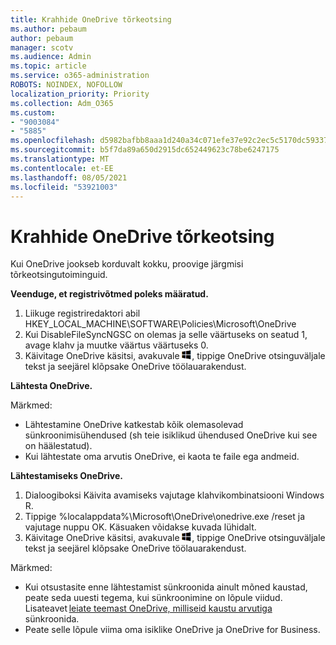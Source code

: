 ```yaml
---
title: Krahhide OneDrive tõrkeotsing
ms.author: pebaum
author: pebaum
manager: scotv
ms.audience: Admin
ms.topic: article
ms.service: o365-administration
ROBOTS: NOINDEX, NOFOLLOW
localization_priority: Priority
ms.collection: Adm_O365
ms.custom:
- "9003084"
- "5885"
ms.openlocfilehash: d5982bafbb8aaa1d240a34c071efe37e92c2ec5c5170dc59337df9a5435e22e1
ms.sourcegitcommit: b5f7da89a650d2915dc652449623c78be6247175
ms.translationtype: MT
ms.contentlocale: et-EE
ms.lasthandoff: 08/05/2021
ms.locfileid: "53921003"
---
```

# <a name="troubleshoot-onedrive-crashes"></a>Krahhide OneDrive tõrkeotsing

Kui OneDrive jookseb korduvalt kokku, proovige järgmisi tõrkeotsingutoiminguid.

**Veenduge, et registrivõtmed poleks määratud.**

1. Liikuge registriredaktori abil HKEY_LOCAL_MACHINE\SOFTWARE\Policies\Microsoft\OneDrive
2. Kui DisableFileSyncNGSC on olemas ja selle väärtuseks on seatud 1, avage klahv ja muutke väärtus väärtuseks 0.
3. Käivitage OneDrive käsitsi, avakuvale ![Vajutage Windows klahvi](data:image/png;base64,iVBORw0KGgoAAAANSUhEUgAAABEAAAAOCAYAAADJ7fe0AAAAAXNSR0IArs4c6QAAAARnQU1BAACxjwv8YQUAAAAJcEhZcwAADsQAAA7EAZUrDhsAAADxSURBVDhPY/wPBAx4wR+Gd6/fM7x9/ZTh9ZuXDGdPnWE4tH0rw/UHDxlaVp9kCDCSYWABKfv35wfD+/cfGV4+fcLw5uVjhlOXzzFsX/qWYebmZAZPWWOGO2DD8ACQS9Y3e4Bcg4Y9/t94fPa/CoY4Aq8/+xik/T8TkEMxGDyGgANWwSqeobvbGSyAADIM3BwCDKXd3QyfoCLoQEGAA0xTxSWjsYMJwLHjkruU4UXSJ4YnT54x3Dh/luHmjfMMmw9wMjCDlRAGBDPgjy8fGT5//8rw9P4Thge3zzNcvXmDYevmfQzXb1xlmH/0ATADyjAAAKdWkD3ZSwNeAAAAAElFTkSuQmCC), tippige OneDrive otsinguväljale tekst ja seejärel klõpsake OneDrive töölauarakendust.

**Lähtesta OneDrive.**

Märkmed:

- Lähtestamine OneDrive katkestab kõik olemasolevad sünkroonimisühendused (sh teie isiklikud ühendused OneDrive kui see on häälestatud).
- Kui lähtestate oma arvutis OneDrive, ei kaota te faile ega andmeid.

**Lähtestamiseks OneDrive.**

1. Dialoogiboksi Käivita avamiseks vajutage klahvikombinatsiooni Windows R.
2. Tippige %localappdata%\Microsoft\OneDrive\onedrive.exe /reset ja vajutage nuppu OK. Käsuaken võidakse kuvada lühidalt.
3. Käivitage OneDrive käsitsi, avakuvale ![Vajutage Windows klahvi](data:image/png;base64,iVBORw0KGgoAAAANSUhEUgAAABEAAAAOCAYAAADJ7fe0AAAAAXNSR0IArs4c6QAAAARnQU1BAACxjwv8YQUAAAAJcEhZcwAADsQAAA7EAZUrDhsAAADxSURBVDhPY/wPBAx4wR+Gd6/fM7x9/ZTh9ZuXDGdPnWE4tH0rw/UHDxlaVp9kCDCSYWABKfv35wfD+/cfGV4+fcLw5uVjhlOXzzFsX/qWYebmZAZPWWOGO2DD8ACQS9Y3e4Bcg4Y9/t94fPa/CoY4Aq8/+xik/T8TkEMxGDyGgANWwSqeobvbGSyAADIM3BwCDKXd3QyfoCLoQEGAA0xTxSWjsYMJwLHjkruU4UXSJ4YnT54x3Dh/luHmjfMMmw9wMjCDlRAGBDPgjy8fGT5//8rw9P4Thge3zzNcvXmDYevmfQzXb1xlmH/0ATADyjAAAKdWkD3ZSwNeAAAAAElFTkSuQmCC), tippige OneDrive otsinguväljale tekst ja seejärel klõpsake OneDrive töölauarakendust.

Märkmed:

- Kui otsustasite enne lähtestamist sünkroonida ainult mõned kaustad, peate seda uuesti tegema, kui sünkroonimine on lõpule viidud. Lisateavet [leiate teemast OneDrive, milliseid kaustu arvutiga](https://support.office.com/article/98b8b011-8b94-419b-aa95-a14ff2415e85)   sünkroonida.
- Peate selle lõpule viima oma isiklike OneDrive ja OneDrive for Business.